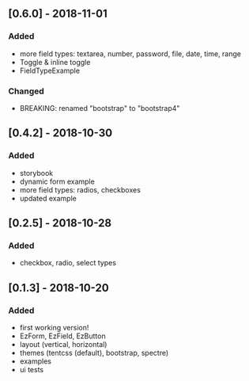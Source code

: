 ## [0.6.0] - 2018-11-01

### Added
- more field types: textarea, number, password, file, date, time, range
- Toggle & inline toggle
- FieldTypeExample

### Changed
- BREAKING: renamed "bootstrap" to "bootstrap4"

## [0.4.2] - 2018-10-30

### Added
- storybook
- dynamic form example
- more field types: radios, checkboxes
- updated example

## [0.2.5] - 2018-10-28

### Added
- checkbox, radio, select types

## [0.1.3] - 2018-10-20

### Added
- first working version!
- EzForm, EzField, EzButton
- layout (vertical, horizontal)
- themes (tentcss (default), bootstrap, spectre)
- examples
- ui tests